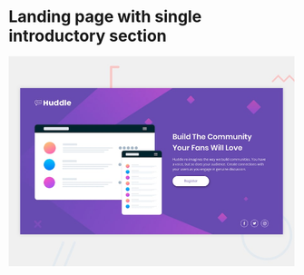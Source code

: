# Landing page with single introductory section

![Design preview for the Huddle landing page with single introductory section](design/desktop-preview.jpg)

